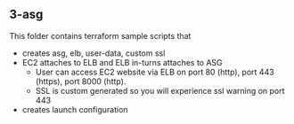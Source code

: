 ## 3-asg
This folder contains terraform sample scripts that
  - creates asg, elb, user-data, custom ssl
  - EC2 attaches to ELB and ELB in-turns attaches to ASG
    - User can access EC2 website via ELB on port 80 (http), port 443 (https), port 8000 (http).
    - SSL is custom generated so you will experience ssl warning on port 443
  - creates launch configuration